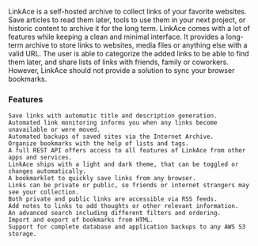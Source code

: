 LinkAce is a self-hosted archive to collect links of your favorite websites. Save articles to read them later, tools to use them in your next project, or historic content to archive it for the long term. LinkAce comes with a lot of features while keeping a clean and minimal interface.
It provides a long-term archive to store links to websites, media files or anything else with a valid URL. The user is able to categorize the added links to be able to find them later, and share lists of links with friends, family or coworkers. However, LinkAce should not provide a solution to sync your browser bookmarks.

### Features

    Save links with automatic title and description generation.
    Automated link monitoring informs you when any links become unavailable or were moved.
    Automated backups of saved sites via the Internet Archive.
    Organize bookmarks with the help of lists and tags.
    A full REST API offers access to all features of LinkAce from other apps and services.
    LinkAce ships with a light and dark theme, that can be toggled or changes automatically.
    A bookmarklet to quickly save links from any browser.
    Links can be private or public, so friends or internet strangers may see your collection.
    Both private and public links are accessible via RSS feeds.
    Add notes to links to add thoughts or other relevant information.
    An advanced search including different filters and ordering.
    Import and export of bookmarks from HTML.
    Support for complete database and application backups to any AWS S3 storage.
